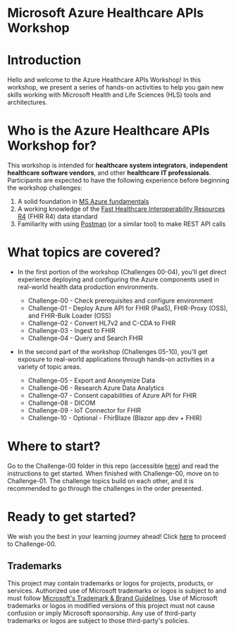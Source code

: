# Microsoft Azure Healthcare APIs Workshop

# Introduction
Hello and welcome to the Azure Healthcare APIs Workshop! In this workshop, we present a series of hands-on activities to help you gain new skills working with Microsoft Health and Life Sciences (HLS) tools and architectures. 

# Who is the Azure Healthcare APIs Workshop for?
This workshop is intended for **healthcare system integrators**, **independent healthcare software vendors**, and other **healthcare IT professionals**. Participants are expected to have the following experience before beginning the workshop challenges:

1. A solid foundation in [MS Azure fundamentals](https://docs.microsoft.com/en-us/learn/paths/az-900-describe-cloud-concepts/)
2. A working knowledge of the [Fast Healthcare Interoperability Resources R4](https://hl7.org/fhir/R4/) (FHIR R4) data standard
3. Familiarity with using [Postman](https://www.postman.com/api-platform/api-testing/) (or a similar tool) to make REST API calls

# What topics are covered?

+ In the first portion of the workshop (Challenges 00-04), you'll get direct experience deploying and configuring the Azure components used in real-world health data production environments.  

    + Challenge-00 - Check prerequisites and configure environment
    + Challenge-01 - Deploy Azure API for FHIR (PaaS), FHIR-Proxy (OSS), and FHIR-Bulk Loader (OSS)
    + Challenge-02 - Convert HL7v2 and C-CDA to FHIR
    + Challenge-03 - Ingest to FHIR
    + Challenge-04 - Query and Search FHIR
    
+ In the second part of the workshop (Challenges 05-10), you'll get exposure to real-world applications through hands-on activities in a variety of topic areas.

    + Challenge-05 - Export and Anonymize Data
    + Challenge-06 - Research Azure Data Analytics
    + Challenge-07 - Consent capabilities of Azure API for FHIR
    + Challenge-08 - DICOM
    + Challenge-09 - IoT Connector for FHIR
    + Challenge-10 - Optional - FhirBlaze (Blazor app dev + FHIR)

# Where to start?

Go to the Challenge-00 folder in this repo (accessible [here](<./Challenge-00 - Check prerequisites and configure environment>)) and read the instructions to get started. When finished with Challenge-00, move on to Challenge-01. The challenge topics build on each other, and it is recommended to go through the challenges in the order presented. 

# Ready to get started?  

We wish you the best in your learning journey ahead! Click [here](<./Challenge-00 - Check prerequisites and configure environment>) to proceed to Challenge-00.

## Trademarks

This project may contain trademarks or logos for projects, products, or services. Authorized use of Microsoft 
trademarks or logos is subject to and must follow 
[Microsoft's Trademark & Brand Guidelines](https://www.microsoft.com/en-us/legal/intellectualproperty/trademarks/usage/general).
Use of Microsoft trademarks or logos in modified versions of this project must not cause confusion or imply Microsoft sponsorship.
Any use of third-party trademarks or logos are subject to those third-party's policies.
